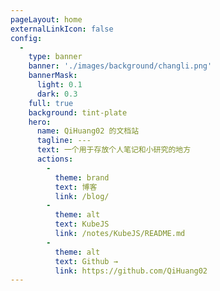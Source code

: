 ```yaml
---
pageLayout: home
externalLinkIcon: false
config:
  -
    type: banner
    banner: './images/background/changli.png'
    bannerMask:
      light: 0.1
      dark: 0.3
    full: true
    background: tint-plate
    hero:
      name: QiHuang02 的文档站
      tagline: ---
      text: 一个用于存放个人笔记和小研究的地方
      actions:
        -
          theme: brand
          text: 博客
          link: /blog/
        -
          theme: alt
          text: KubeJS
          link: /notes/KubeJS/README.md
        -
          theme: alt
          text: Github →
          link: https://github.com/QiHuang02
---
```

